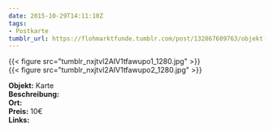 ```yaml
---
date: 2015-10-29T14:11:10Z
tags:
- Postkarte
tumblr_url: https://flohmarktfunde.tumblr.com/post/132867609763/objekt-karte-beschreibung-lorem-ipsum-ort
---
```

 {{< figure src="tumblr_nxjtvl2AIV1tfawupo1_1280.jpg" >}}  
 {{< figure src="tumblr_nxjtvl2AIV1tfawupo2_1280.jpg" >}}  


**Objekt:** Karte  
**Beschreibung:**   
**Ort:**   
**Preis:** 10€  
**Links:** 
